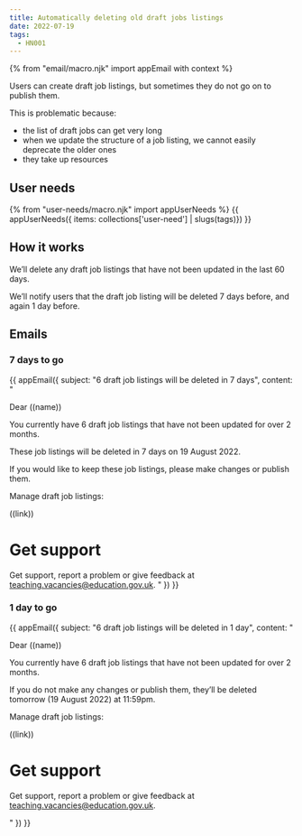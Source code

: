 ```yaml
---
title: Automatically deleting old draft jobs listings
date: 2022-07-19
tags:
  - HN001
---
```


{% from "email/macro.njk" import appEmail with context %}

Users can create draft job listings, but sometimes they do not go on to publish them.

This is problematic because:

- the list of draft jobs can get very long
- when we update the structure of a job listing, we cannot easily deprecate the older ones
- they take up resources

## User needs

{% from "user-needs/macro.njk" import appUserNeeds %}
{{ appUserNeeds({ items: collections['user-need'] | slugs(tags)}) }}

## How it works

We’ll delete any draft job listings that have not been updated in the last 60 days.

We’ll notify users that the draft job listing will be deleted 7 days before, and again 1 day before.

## Emails

### 7 days to go

<!-- markdownlint-disable MD025 MD001 -->
{{ appEmail({
  subject: "6 draft job listings will be deleted in 7 days",
  content: "

Dear ((name))

You currently have 6 draft job listings that have not been updated for over 2 months.

These job listings will be deleted in 7 days on 19 August 2022.

If you would like to keep these job listings, please make changes or publish them.

Manage draft job listings:

((link))

# Get support

Get support, report a problem or give feedback at [teaching.vacancies@education.gov.uk](mailto:teaching.vacancies@education.gov.uk).
  "
}) }}

### 1 day to go

<!-- markdownlint-disable MD025 MD001 -->
{{ appEmail({
  subject: "6 draft job listings will be deleted in 1 day",
  content: "

Dear ((name))

You currently have 6 draft job listings that have not been updated for over 2 months.

If you do not make any changes or publish them, they’ll be deleted tomorrow (19 August 2022) at 11:59pm.

Manage draft job listings:

((link))

# Get support

Get support, report a problem or give feedback at teaching.vacancies@education.gov.uk.

  "
}) }}
